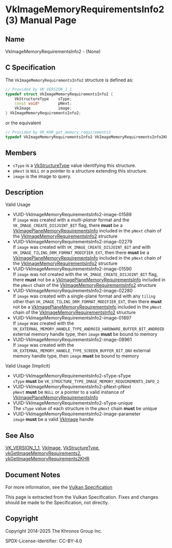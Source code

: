 # VkImageMemoryRequirementsInfo2(3) Manual Page

## Name

VkImageMemoryRequirementsInfo2 - (None)



## [](#_c_specification)C Specification

The `VkImageMemoryRequirementsInfo2` structure is defined as:

```c++
// Provided by VK_VERSION_1_1
typedef struct VkImageMemoryRequirementsInfo2 {
    VkStructureType    sType;
    const void*        pNext;
    VkImage            image;
} VkImageMemoryRequirementsInfo2;
```

or the equivalent

```c++
// Provided by VK_KHR_get_memory_requirements2
typedef VkImageMemoryRequirementsInfo2 VkImageMemoryRequirementsInfo2KHR;
```

## [](#_members)Members

- `sType` is a [VkStructureType](https://registry.khronos.org/vulkan/specs/latest/man/html/VkStructureType.html) value identifying this structure.
- `pNext` is `NULL` or a pointer to a structure extending this structure.
- `image` is the image to query.

## [](#_description)Description

Valid Usage

- [](#VUID-VkImageMemoryRequirementsInfo2-image-01589)VUID-VkImageMemoryRequirementsInfo2-image-01589  
  If `image` was created with a *multi-planar* format and the `VK_IMAGE_CREATE_DISJOINT_BIT` flag, there **must** be a [VkImagePlaneMemoryRequirementsInfo](https://registry.khronos.org/vulkan/specs/latest/man/html/VkImagePlaneMemoryRequirementsInfo.html) included in the `pNext` chain of the [VkImageMemoryRequirementsInfo2](https://registry.khronos.org/vulkan/specs/latest/man/html/VkImageMemoryRequirementsInfo2.html) structure
- [](#VUID-VkImageMemoryRequirementsInfo2-image-02279)VUID-VkImageMemoryRequirementsInfo2-image-02279  
  If `image` was created with `VK_IMAGE_CREATE_DISJOINT_BIT` and with `VK_IMAGE_TILING_DRM_FORMAT_MODIFIER_EXT`, then there **must** be a [VkImagePlaneMemoryRequirementsInfo](https://registry.khronos.org/vulkan/specs/latest/man/html/VkImagePlaneMemoryRequirementsInfo.html) included in the `pNext` chain of the [VkImageMemoryRequirementsInfo2](https://registry.khronos.org/vulkan/specs/latest/man/html/VkImageMemoryRequirementsInfo2.html) structure
- [](#VUID-VkImageMemoryRequirementsInfo2-image-01590)VUID-VkImageMemoryRequirementsInfo2-image-01590  
  If `image` was not created with the `VK_IMAGE_CREATE_DISJOINT_BIT` flag, there **must** not be a [VkImagePlaneMemoryRequirementsInfo](https://registry.khronos.org/vulkan/specs/latest/man/html/VkImagePlaneMemoryRequirementsInfo.html) included in the `pNext` chain of the [VkImageMemoryRequirementsInfo2](https://registry.khronos.org/vulkan/specs/latest/man/html/VkImageMemoryRequirementsInfo2.html) structure
- [](#VUID-VkImageMemoryRequirementsInfo2-image-02280)VUID-VkImageMemoryRequirementsInfo2-image-02280  
  If `image` was created with a single-plane format and with any `tiling` other than `VK_IMAGE_TILING_DRM_FORMAT_MODIFIER_EXT`, then there **must** not be a [VkImagePlaneMemoryRequirementsInfo](https://registry.khronos.org/vulkan/specs/latest/man/html/VkImagePlaneMemoryRequirementsInfo.html) included in the `pNext` chain of the [VkImageMemoryRequirementsInfo2](https://registry.khronos.org/vulkan/specs/latest/man/html/VkImageMemoryRequirementsInfo2.html) structure
- [](#VUID-VkImageMemoryRequirementsInfo2-image-01897)VUID-VkImageMemoryRequirementsInfo2-image-01897  
  If `image` was created with the `VK_EXTERNAL_MEMORY_HANDLE_TYPE_ANDROID_HARDWARE_BUFFER_BIT_ANDROID` external memory handle type, then `image` **must** be bound to memory
- [](#VUID-VkImageMemoryRequirementsInfo2-image-08961)VUID-VkImageMemoryRequirementsInfo2-image-08961  
  If `image` was created with the `VK_EXTERNAL_MEMORY_HANDLE_TYPE_SCREEN_BUFFER_BIT_QNX` external memory handle type, then `image` **must** be bound to memory

Valid Usage (Implicit)

- [](#VUID-VkImageMemoryRequirementsInfo2-sType-sType)VUID-VkImageMemoryRequirementsInfo2-sType-sType  
  `sType` **must** be `VK_STRUCTURE_TYPE_IMAGE_MEMORY_REQUIREMENTS_INFO_2`
- [](#VUID-VkImageMemoryRequirementsInfo2-pNext-pNext)VUID-VkImageMemoryRequirementsInfo2-pNext-pNext  
  `pNext` **must** be `NULL` or a pointer to a valid instance of [VkImagePlaneMemoryRequirementsInfo](https://registry.khronos.org/vulkan/specs/latest/man/html/VkImagePlaneMemoryRequirementsInfo.html)
- [](#VUID-VkImageMemoryRequirementsInfo2-sType-unique)VUID-VkImageMemoryRequirementsInfo2-sType-unique  
  The `sType` value of each structure in the `pNext` chain **must** be unique
- [](#VUID-VkImageMemoryRequirementsInfo2-image-parameter)VUID-VkImageMemoryRequirementsInfo2-image-parameter  
  `image` **must** be a valid [VkImage](https://registry.khronos.org/vulkan/specs/latest/man/html/VkImage.html) handle

## [](#_see_also)See Also

[VK\_VERSION\_1\_1](https://registry.khronos.org/vulkan/specs/latest/man/html/VK_VERSION_1_1.html), [VkImage](https://registry.khronos.org/vulkan/specs/latest/man/html/VkImage.html), [VkStructureType](https://registry.khronos.org/vulkan/specs/latest/man/html/VkStructureType.html), [vkGetImageMemoryRequirements2](https://registry.khronos.org/vulkan/specs/latest/man/html/vkGetImageMemoryRequirements2.html), [vkGetImageMemoryRequirements2KHR](https://registry.khronos.org/vulkan/specs/latest/man/html/vkGetImageMemoryRequirements2KHR.html)

## [](#_document_notes)Document Notes

For more information, see the [Vulkan Specification](https://registry.khronos.org/vulkan/specs/latest/html/vkspec.html#VkImageMemoryRequirementsInfo2)

This page is extracted from the Vulkan Specification. Fixes and changes should be made to the Specification, not directly.

## [](#_copyright)Copyright

Copyright 2014-2025 The Khronos Group Inc.

SPDX-License-Identifier: CC-BY-4.0